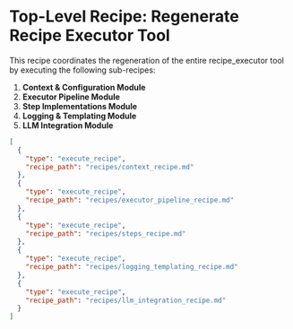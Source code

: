 # Top-Level Recipe: Regenerate Recipe Executor Tool

This recipe coordinates the regeneration of the entire recipe_executor tool by executing the following sub-recipes:

1. **Context & Configuration Module**
2. **Executor Pipeline Module**
3. **Step Implementations Module**
4. **Logging & Templating Module**
5. **LLM Integration Module**

```json
[
  {
    "type": "execute_recipe",
    "recipe_path": "recipes/context_recipe.md"
  },
  {
    "type": "execute_recipe",
    "recipe_path": "recipes/executor_pipeline_recipe.md"
  },
  {
    "type": "execute_recipe",
    "recipe_path": "recipes/steps_recipe.md"
  },
  {
    "type": "execute_recipe",
    "recipe_path": "recipes/logging_templating_recipe.md"
  },
  {
    "type": "execute_recipe",
    "recipe_path": "recipes/llm_integration_recipe.md"
  }
]
```
